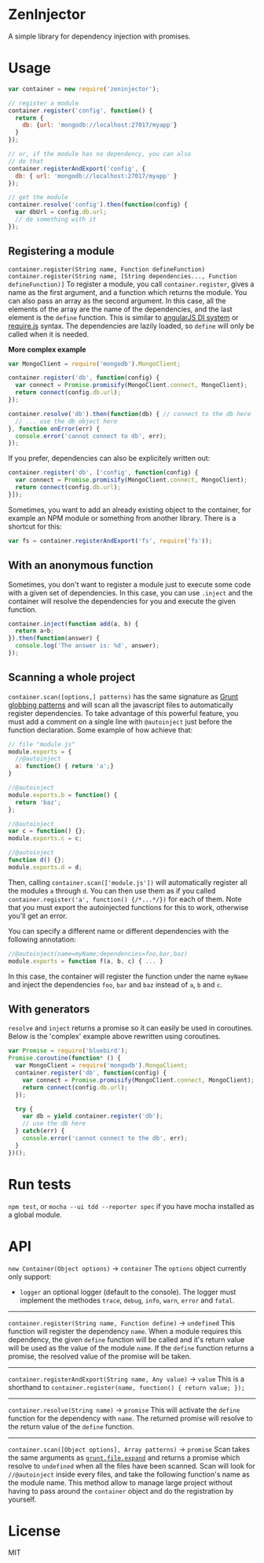 # ZenInjector

A simple library for dependency injection with promises.

# Usage

```javascript
var container = new require('zeninjector');

// register a module
container.register('config', function() {
  return {
    db: {url: 'mongodb://localhost:27017/myapp'}
  }
});

// or, if the module has no dependency, you can also
// do that
container.registerAndExport('config', {
  db: { url: 'mongodb://localhost:27017/myapp' }
});

// get the module
container.resolve('config').then(function(config) {
  var dbUrl = config.db.url;
  // do something with it
});
```

## Registering a module
`container.register(String name, Function defineFunction)`
`container.register(String name, [String dependencies..., Function defineFunction)]`
To register a module, you call `container.register`, gives a name as the first
argument, and a function which returns
the module. You can also pass an array as the second argument. In this case, all
the elements of the array are the name of the dependencies, and the last element
is the `define` function. This is similar to
[angularJS DI system](http://docs.angularjs.org/guide/di)
or [require.js](http://requirejs.org/) syntax.
The dependencies are lazily loaded, so `define` will only be called when it is
needed.

**More complex example**

```javascript
var MongoClient = require('mongodb').MongoClient;

container.register('db', function(config) {
  var connect = Promise.promisify(MongoClient.connect, MongoClient);
  return connect(config.db.url);
});

container.resolve('db').then(function(db) { // connect to the db here
  // ... use the db object here
}, function onError(err) {
  console.error('cannot connect to db', err);
});
```

If you prefer, dependencies can also be explicitely written out:

```javascript
container.register('db', ['config', function(config) {
  var connect = Promise.promisify(MongoClient.connect, MongoClient);
  return connect(config.db.url);
}]);
```

Sometimes, you want to add an already existing object to the container, for example
an NPM module or something from another library. There is a shortcut for this:

```javascript
var fs = container.registerAndExport('fs', require('fs'));
```

## With an anonymous function
Sometimes, you don't want to register a module just to execute some code with a given set of dependencies. In this case, you can use `.inject` and the container will resolve the dependencies for you and execute the given function.

```javascript
container.inject(function add(a, b) {
  return a+b;
}).then(function(answer) {
  console.log('The answer is: %d', answer);
});
```

## Scanning a whole project
`container.scan([options,] patterns)` has the same signature as [Grunt globbing patterns](http://gruntjs.com/api/grunt.file#globbing-patterns) and will scan all the javascript files to automatically register dependencies. To take advantage of this powerful feature, you must add a comment on a single line with `@autoinject` just before the function declaration. Some example of how achieve that:

```javascript
// file "module.js"
module.exports = {
  //@autoinject
  a: function() { return 'a';}
}

//@autoinject
module.exports.b = function() {
  return 'baz';
};

//@autoinject
var c = function() {};
module.exports.c = c;

//@autoinject
function d() {};
module.exports.d = d;
```

Then, calling `container.scan(['module.js'])` will automatically register all the modules `a` through `d`. You can then use them as if you called `container.register('a', function() {/*...*/})` for each of them.
Note that you must export the autoinjected functions for this to work, otherwise you'll get an error.

You can specify a different name or different dependencies with the following annotation:

```javascript
//@autoinject(name=myName;dependencies=foo,bar,baz)
module.exports = function f(a, b, c) { ... }
```
In this case, the container will register the function under the name `myName`
and inject the dependencies `foo`, `bar` and `baz` instead of `a`, `b` and `c`.

## With generators
`resolve` and `inject` returns a promise so it can easily be used in coroutines. Below is the 'complex' example above rewritten using coroutines.

```javascript
var Promise = require('bluebird');
Promise.coroutine(function* () {
  var MongoClient = require('mongodb').MongoClient;
  container.register('db', function(config) {
    var connect = Promise.promisify(MongoClient.connect, MongoClient);
    return connect(config.db.url);
  });

  try {
    var db = yield container.register('db');
    // use the db here
  } catch(err) {
    console.error('cannot connect to the db', err);
  }
})();
```

# Run tests
`npm test`, or `mocha --ui tdd --reporter spec` if you have mocha installed as a global module.

# API

`new Container(Object options)` -> `container`
The `options` object currently only support:
* `logger` an optional logger (default to the console). The logger must implement the methodes `trace`, `debug`, `info`, `warn`, `error` and `fatal`.

---
`container.register(String name, Function define)` -> `undefined`
This function will register the dependency `name`. When a module requires this dependency, the given `define` function will be called and it's return value will be used as the value of the module `name`. If the `define` function returns a promise, the resolved value of the promise will be taken.

---
`container.registerAndExport(String name, Any value)` -> `value`
This is a shorthand to `container.register(name, function() { return value; });`

---
`container.resolve(String name)` -> `promise`
This will activate the `define` function for the dependency with `name`. The returned promise will resolve to the return value of the `define` function.

---
`container.scan([Object options], Array patterns)` -> `promise`
Scan takes the same arguments as [`grunt.file.expand`](http://gruntjs.com/api/grunt.file#globbing-patterns) and returns a promise which resolve to `undefined` when all the files have been scanned.
Scan will look for `//@autoinject` inside every files, and take the following function's name as the module name. This method allow to manage large project without having to pass around the `container` object and do the registration by yourself.

# License
MIT
